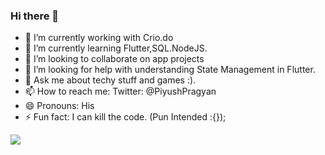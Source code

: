### Hi there 👋

- 🔭 I’m currently working with Crio.do
- 🌱 I’m currently learning Flutter,SQL.NodeJS.
- 👯 I’m looking to collaborate on app projects
- 🤔 I’m looking for help with understanding State Management in Flutter.
- 💬 Ask me about techy stuff and games :).
- 📫 How to reach me: Twitter: @PiyushPragyan
- 😄 Pronouns: His
- ⚡ Fun fact: I can kill the code. (Pun Intended :{});
<img src = 'https://github-readme-stats.vercel.app/api?username=Piyush-Pragyan&&show_icons=true&title_color=ffffff&icon_color=bb2acf&text_color=daf7dc&bg_color=191945'>
